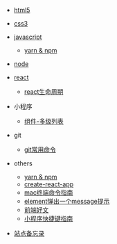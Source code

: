 - [html5](html5/)

* [css3](css3/)
* [javascript](javascript/)

     + [yarn & npm](javascript/loop)
* [node](node/)
* [react](react/)

    + [react生命周期](react/lifetime)

* 小程序

    + [组件-多级列表](miniprogram/component)

* git

    + [git常用命令](git/git常用命令)

* others

    + [yarn & npm](others/yarn)
    + [create-react-app](others/create-react-app)
    + [mac终端命令指南](others/mac终端命令指南)
    + [element弹出一个message提示](others/element)
    + [前端好文](others/前端好文)
    + [小程序快捷键指南](others/miniprogram)

* [站点备忘录](website)
